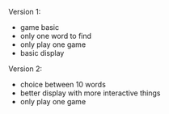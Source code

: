 Version 1:
  - game basic
  - only one word to find
  - only play one game
  - basic display

Version 2:
  - choice between 10 words
  - better display with more interactive things
  - only play one game
